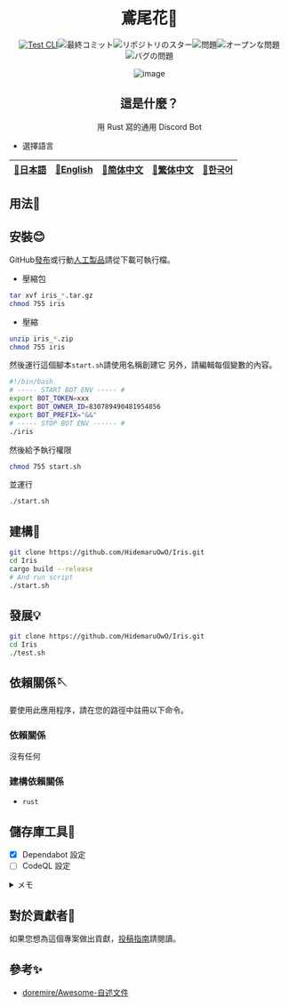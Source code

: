 <div align="center">

# 鳶尾花💫

<!-- s;HidemaruOwO/Iris;User/Repository;g -->

[![Test CLI](https://github.com/HidemaruOwO/Iris/actions/workflows/test.yml/badge.svg)](https://github.com/HidemaruOwO/Iris/actions/workflows/test.yml)![最終コミット](https://img.shields.io/github/last-commit/HidemaruOwO/Iris?style=flat-square)![リポジトリのスター](https://img.shields.io/github/stars/HidemaruOwO/Iris?style=flat-square)![問題](https://img.shields.io/github/issues/HidemaruOwO/Iris?style=flat-square)![オープンな問題](https://img.shields.io/github/issues-raw/HidemaruOwO/Iris?style=flat-square)![バグの問題](https://img.shields.io/github/issues/HidemaruOwO/Iris/bug?style=flat-square)

![image](https://user-images.githubusercontent.com/82384920/269208322-7155e5c7-fc40-40fb-9b1f-1f11d5d78ddd.png)

## 這是什麼？

用 Rust 寫的通用 Discord Bot

</div>

-   選擇語言

<table>
  <thead>
    <tr>
      <th style="text-align:center"><a href="README.md">🎌日本語</a></th>
      <th style="text-align:center"><a href="README.en.md">🤡English</a></th>
      <th style="text-align:center"><a href="README.zh-CN.md">🐉简体中文</a></th>
      <th style="text-align:center"><a href="README.zh-TW.md">🍜繁体中文</a></th>
      <th style="text-align:center"><a href="README.ko.md">🌸한국어</a></th>
    </tr>
  </thead>
</table>

## 用法💨

## 安裝😊

GitHub[發布](https://github.com/HidemaruOwO/Iris/releases)或行動[人工製品](https://github.com/HidemaruOwO/Iris/actions/workflows/build.yml)請從下載可執行檔。

-   壓縮包

```bash
tar xvf iris_*.tar.gz
chmod 755 iris
```

-   壓縮

```bash
unzip iris_*.zip
chmod 755 iris
```

然後運行這個腳本`start.sh`請使用名稱創建它
另外，請編輯每個變數的內容。

```bash
#!/bin/bash
# ----- START BOT ENV ----- #
export BOT_TOKEN=xxx
export BOT_OWNER_ID=830789490481954856
export BOT_PREFIX="&&"
# ----- STOP BOT ENV ------ #
./iris
```

然後給予執行權限

```bash
chmod 755 start.sh
```

並運行

```bash
./start.sh
```

## 建構🔨

```bash
git clone https://github.com/HidemaruOwO/Iris.git
cd Iris
cargo build --release
# And run script
./start.sh
```

## 發展💡

```bash
git clone https://github.com/HidemaruOwO/Iris.git
cd Iris
./test.sh
```

## 依賴關係🪡

要使用此應用程序，請在您的路徑中註冊以下命令。

### 依賴關係

沒有任何

### 建構依賴關係

-   `rust`

## 儲存庫工具🔧

-   [x] Dependabot 設定
-   [ ] CodeQL 設定

<details>
<summary>メモ</summary>

-   Dependabot 設定
    -   `.github/dependabot.yml`的`package-ecosystem`將值設為（例如 npm、yarn、pip）
-   CodeQL 設定
    -   <https://dev.classmethod.jp/articles/github-code-scanning/>
    -   [支援的語言](https://codeql.github.com/docs/codeql-overview/supported-languages-and-frameworks/)

</details>

## 對於貢獻者🤝

如果您想為這個專案做出貢獻，[投稿指南](docs/README.md)請閱讀。

## 參考✨

-   [doremire/Awesome-自述文件](https://github.com/doremire/Awesome-README)

